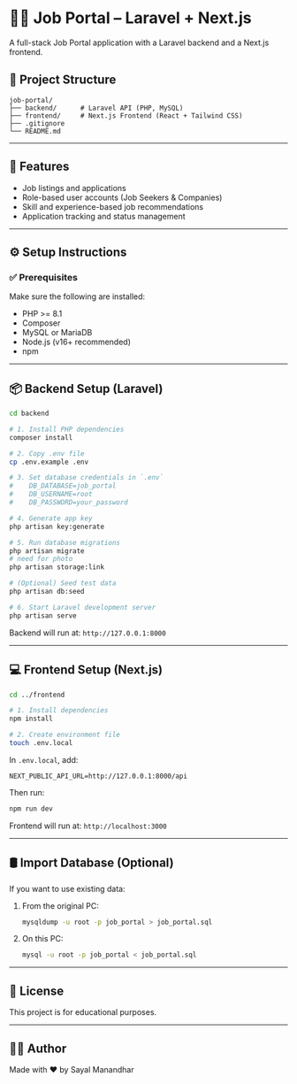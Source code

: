 # 🧑‍💼 Job Portal – Laravel + Next.js

A full-stack Job Portal application with a Laravel backend and a Next.js frontend.

## 📁 Project Structure

```
job-portal/
├── backend/      # Laravel API (PHP, MySQL)
├── frontend/     # Next.js Frontend (React + Tailwind CSS)
├── .gitignore
└── README.md
```

---

## 🚀 Features

- Job listings and applications
- Role-based user accounts (Job Seekers & Companies)
- Skill and experience-based job recommendations
- Application tracking and status management

---

## ⚙️ Setup Instructions

### ✅ Prerequisites

Make sure the following are installed:

- PHP >= 8.1
- Composer
- MySQL or MariaDB
- Node.js (v16+ recommended)
- npm

---

## 📦 Backend Setup (Laravel)

```bash
cd backend

# 1. Install PHP dependencies
composer install

# 2. Copy .env file
cp .env.example .env

# 3. Set database credentials in `.env`
#    DB_DATABASE=job_portal
#    DB_USERNAME=root
#    DB_PASSWORD=your_password

# 4. Generate app key
php artisan key:generate

# 5. Run database migrations
php artisan migrate
# need for photo
php artisan storage:link

# (Optional) Seed test data
php artisan db:seed

# 6. Start Laravel development server
php artisan serve
```

Backend will run at: `http://127.0.0.1:8000`

---

## 💻 Frontend Setup (Next.js)

```bash
cd ../frontend

# 1. Install dependencies
npm install

# 2. Create environment file
touch .env.local
```

In `.env.local`, add:

```
NEXT_PUBLIC_API_URL=http://127.0.0.1:8000/api
```

Then run:

```bash
npm run dev
```

Frontend will run at: `http://localhost:3000`

---

## 🛢️ Import Database (Optional)

If you want to use existing data:

1. From the original PC:

   ```bash
   mysqldump -u root -p job_portal > job_portal.sql
   ```

2. On this PC:
   ```bash
   mysql -u root -p job_portal < job_portal.sql
   ```

---

## 🧾 License

This project is for educational purposes.

---

## 🙋‍♂️ Author

Made with ❤️ by Sayal Manandhar
